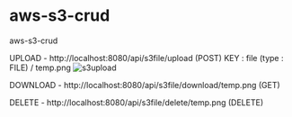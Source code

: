 # aws-s3-crud
aws-s3-crud


UPLOAD - http://localhost:8080/api/s3file/upload  (POST)
KEY : file  (type : FILE)  / temp.png
![s3upload](https://user-images.githubusercontent.com/11647032/133568437-1a075155-c650-4f19-b0a4-30f742c754d7.PNG)

DOWNLOAD - http://localhost:8080/api/s3file/download/temp.png  (GET)

DELETE -  http://localhost:8080/api/s3file/delete/temp.png  (DELETE)

